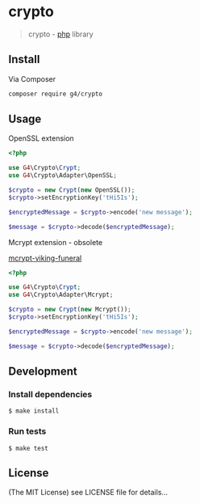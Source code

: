 crypto
======

> crypto - [php](http://php.net) library

## Install
Via Composer

```sh
composer require g4/crypto
```

## Usage

OpenSSL extension

``` php
<?php

use G4\Crypto\Crypt;
use G4\Crypto\Adapter\OpenSSL;

$crypto = new Crypt(new OpenSSL());
$crypto->setEncryptionKey('tHi5Is');

$encryptedMessage = $crypto->encode('new message');

$message = $crypto->decode($encryptedMessage);

```

Mcrypt extension - obsolete

[mcrypt-viking-funeral](https://wiki.php.net/rfc/mcrypt-viking-funeral)

``` php
<?php

use G4\Crypto\Crypt;
use G4\Crypto\Adapter\Mcrypt;

$crypto = new Crypt(new Mcrypt());
$crypto->setEncryptionKey('tHi5Is');

$encryptedMessage = $crypto->encode('new message');

$message = $crypto->decode($encryptedMessage);

```

## Development

### Install dependencies

    $ make install

### Run tests

    $ make test

## License

(The MIT License)
see LICENSE file for details...